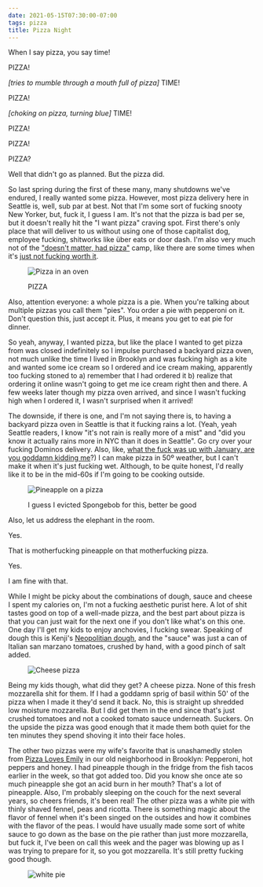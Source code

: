 ```yaml
---
date: 2021-05-15T07:30:00-07:00
tags: pizza
title: Pizza Night
---
```


When I say pizza, you say time!

PIZZA!

_[tries to mumble through a mouth full of pizza]_ TIME!

PIZZA!

_[choking on pizza, turning blue]_ TIME!

PIZZA!

PIZZA!

PIZZA?

Well that didn't go as planned.  But the pizza did.

So last spring during the first of these many, many shutdowns we've endured, I really wanted some pizza. However, most pizza delivery here in Seattle is, well, sub par at best. Not that I'm some sort of fucking snooty New Yorker, but, fuck it, I guess I am. It's not that the pizza is bad per se, but it doesn't really hit the "I want pizza" craving spot. First there's only place that will deliver to us without using one of those capitalist dog, employee fucking, shitworks like über eats or door dash. I'm also very much not of the ["doesn't matter, had pizza"](https://i.kym-cdn.com/photos/images/original/000/171/496/8b478dfa-983f-40a6-b170-e88b2c5ff7a5.jpg) camp, like there are some times when it's [just not fucking worth it](https://www.roundtablepizza.com).

<figure>

![Pizza in an oven](pizza_in_oven.jpg)

<figcaption>PIZZA</figcaption>
</figure>

Also, attention everyone: a whole pizza is a pie. When you're talking about multiple pizzas you call them "pies". You order a pie with pepperoni on it. Don't question this, just accept it. Plus, it means you get to eat pie for dinner.

So yeah, anyway, I wanted pizza, but like the place I wanted to get pizza from was closed indefinitely so I impulse purchased a backyard pizza oven, not much unlike the time I lived in Brooklyn and was fucking high as a kite and wanted some ice cream so I ordered and ice cream making, apparently too fucking stoned to a) remember that I had ordered it b) realize that ordering it online wasn't going to get me ice cream right then and there.  A few weeks later though my pizza oven arrived, and since I wasn't fucking high when I ordered it, I wasn't surprised when it arrived!

The downside, if there is one, and I'm not saying there is, to having a backyard pizza oven in Seattle is that it fucking rains a lot. (Yeah, yeah Seattle readers, I know "it's not rain is really more of a mist" and "did you know it actually rains more in NYC than it does in Seattle". Go cry over your fucking Dominos delivery. Also, like, [what the fuck was up with January, are you goddamn kidding me](http://www.seattleweatherblog.com/rain-stats/rainfall-2021/)?) I can make pizza in 50º weather, but I can't make it when it's just fucking wet. Although, to be quite honest, I'd really like it to be in the mid-60s if I'm going to be cooking outside.

<figure>

![Pineapple on a pizza](pizza_pepperoni.jpg)

<figcaption>I guess I evicted Spongebob for this, better be good</figcaption>
</figure>

Also, let us address the elephant in the room.

Yes.

That is motherfucking pineapple on that motherfucking pizza.

Yes.

I am fine with that.

While I might be picky about the combinations of dough, sauce and cheese I spent my calories on, I'm not a fucking aesthetic purist here. A lot of shit tastes good on top of a well-made pizza, and the best part about pizza is that you can just wait for the next one if you don't like what's on this one. One day I'll get my kids to enjoy anchovies, I fucking swear. Speaking of dough this is Kenji's [Neopolitian dough](https://www.seriouseats.com/basic-neapolitan-pizza-dough-recipe), and the "sauce" was just a can of Italian san marzano tomatoes, crushed by hand, with a good pinch of salt added.

<figure>

![Cheese pizza](pizza_cheese.jpg)

</figure>

Being my kids though, what did they get? A cheese pizza. None of this fresh mozzarella shit for them. If I had a goddamn sprig of basil within 50' of the pizza when I made it they'd send it back. No, this is straight up shredded low moisture mozzarella. But I did get them in the end since that's just crushed tomatoes and not a cooked tomato sauce underneath. Suckers. On the upside the pizza was good enough that it made them both quiet for the ten minutes they spend shoving it into their face holes.

The other two pizzas were my wife's favorite that is unashamedly stolen from [Pizza Loves Emily](https://www.pizzalovesemily.com/) in our old neighborhood in Brooklyn: Pepperoni, hot peppers and honey. I had pineapple though in the fridge from the fish tacos earlier in the week, so that got added too. Did you know she once ate so much pineapple she got an acid burn in her mouth? That's a lot of pineapple. Also, I'm probably sleeping on the couch for the next several years, so cheers friends, it's been real! The other pizza was a white pie with thinly shaved fennel, peas and ricotta. There is something magic about the flavor of fennel when it's been singed on the outsides and how it combines with the flavor of the peas. I would have usually made some sort of white sauce to go down as the base on the pie rather than just more mozzarella, but fuck it, I've been on call this week and the pager was blowing up as I was trying to prepare for it, so you got mozzarella. It's still pretty fucking good though.

<figure>

![white pie](pizza_white.jpg)

</figure>

